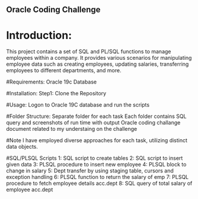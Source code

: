 ## Oracle Coding Challenge

# Introduction:
This project contains a set of SQL and PL/SQL functions to manage employees within a company. It provides various
scenarios for manipulating employee data such as creating employees, updating salaries, transferring employees
to different departments, and more.

#Requirements:
Oracle 19c Database

#Installation:
Step1: Clone the Repository

#Usage:
Logon to Oracle 19C database and run the scripts

#Folder Structure:
Separate folder for each task
Each folder contains SQL query and screenshots of run time with output
Oracle coding challange document related to my understaing on the challenge

#Note
I have employed diverse approaches for each task, utilizing distinct data objects.

#SQL/PLSQL Scripts
1: SQL script to create tables
2: SQL script to insert given data
3: PLSQL procedure to insert new employee
4: PLSQL block to change in salary
5: Dept transfer by using staging table, cursors and exception handling
6: PLSQL function to return the salary of emp
7: PLSQL procedure to fetch employee details acc.dept
8: SQL query of total salary of employee acc.dept
